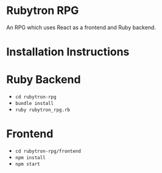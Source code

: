 # Rubytron RPG
An RPG which uses React as a frontend and Ruby backend.

# Installation Instructions
# Ruby Backend
- `cd rubytron-rpg`
- `bundle install`
- `ruby rubytron_rpg.rb`

# Frontend
- `cd rubytron-rpg/frontend`
- `npm install`
- `npm start`
